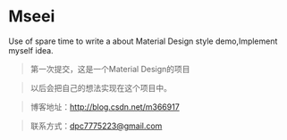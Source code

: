 # Mseei
Use of spare time to write a about Material Design style demo,Implement myself idea.


>第一次提交，这是一个Material Design的项目

>以后会把自己的想法实现在这个项目中。

>博客地址：http://blog.csdn.net/m366917

>联系方式：dpc7775223@gmail.com
